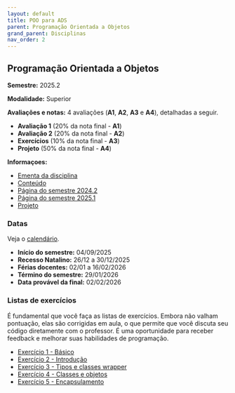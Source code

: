 ```yaml
---
layout: default
title: POO para ADS
parent: Programação Orientada a Objetos
grand_parent: Disciplinas
nav_order: 2
---
```


## Programação Orientada a Objetos

**Semestre:** 2025.2

**Modalidade:** Superior

**Avaliações e notas:** 4 avaliações (**A1**, **A2**, **A3** e **A4**), detalhadas a seguir.

- **Avaliação 1** (20% da nota final - **A1**)
- **Avaliação 2** (20% da nota final - **A2**)
- **Exercícios** (10% da nota final - **A3**)
- **Projeto** (50% da nota final - **A4**)

**Informaçoes:**

- [Ementa da disciplina](https://estudante.ifpb.edu.br/media/cursos/346/disciplina/POO.pdf)
- [Conteúdo](/content/poo/superior/conteudo.html)
- [Página do semestre 2024.2](/content/poo-ads-20242.html)
- [Página do semestre 2025.1](/content/poo-ads-20251.html)
- [Projeto](/content/poo/superior/projeto.html)

### Datas

Veja o [calendário](/content/poo/superior/calendario.html).

- **Início do semestre:** 04/09/2025
- **Recesso Natalino:** 26/12 a 30/12/2025
- **Férias docentes:** 02/01 a 16/02/2026
- **Término do semestre:** 29/01/2026
- **Data provável da final:** 02/02/2026

### Listas de exercícios

É fundamental que você faça as listas de exercícios. Embora não valham pontuação, elas são corrigidas em aula, o que permite que você discuta seu código diretamente com o professor. É uma oportunidade para receber feedback e melhorar suas habilidades de programação.

- [Exercício 1 - Básico](https://www.notion.so/antoniodias/Primeiros-passos-269f7a87729180308b5fdd5a2620ce97)
- [Exercício 2 - Introdução](/content/poo/superior/0-complementares.html)
- [Exercício 3 - Tipos e classes wrapper](/content/poo/superior/ex-tipos.html)
- [Exercício 4 - Classes e objetos](/content/poo/superior/ex-classes-e-objetos.html)
- [Exercício 5 - Encapsulamento](/content/poo/superior/2-encapsulamento-20242.html)

